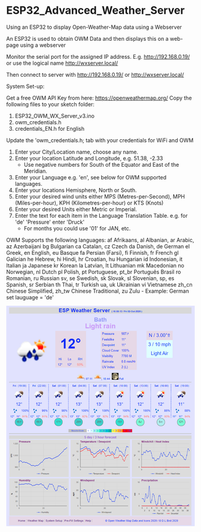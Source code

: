 # ESP32_Advanced_Weather_Server
Using an ESP32 to display Open-Weather-Map data using a Webserver

An ESP32 is used to obtain OWM Data and then displays this on a web-page using a webserver

Monitor the serial port for the assigned IP address. E.g. http://192.168.0.19/ or use the logical name  http://wxserver.local/

Then connect to server with http://192.168.0.19/ or http://wxserver.local/

System Set-up:

Get a free OWM API Key from here: https://openweathermap.org/
Copy the following files to your sketch folder:
1. ESP32_OWM_WX_Server_v3.ino
2. owm_credentials.h
3. credentials_EN.h for English

Update the 'owm_credentials.h; tab with your credentials for WiFi and OWM

1. Enter your City/Location name, choose any name.
2. Enter your location Latitude and Longitude, e.g. 51.38, -2.33
   - Use negative numbers for South of the Equator and East of the Meridian.
3. Enter your Language e.g. 'en', see below for OWM supported languages.
4. Enter your locations Hemisphere, North or South.
5. Enter your desired wind units either MPS (Metres-per-Second), MPH (Miles-per-hour), KPH (Kilometres-per-hour) or KTS (Knots)
6. Enter your desired Units either Metric or Imperial.
7. Enter the text for each item in the Language Translation Table. e.g. for 'de' 'Pressure' enter 'Druck'
    - For months you could use '01' for JAN, etc.
    
OWM Supports the following languages:
af Afrikaans, al Albanian, ar Arabic, az Azerbaijani
bg Bulgarian
ca Catalan, cz Czech
da Danish, de German
el Greek, en English, eu Basque
fa Persian (Farsi), fi Finnish, fr French
gl Galician
he Hebrew, hi Hindi, hr Croatian, hu Hungarian
id Indonesian, it Italian
ja Japanese
kr Korean
la Latvian, lt Lithuanian
mk Macedonian
no Norwegian, nl Dutch
pl Polish, pt Portuguese, pt_br Português Brasil
ro Romanian, ru Russian
sv, se Swedish, sk Slovak, sl Slovenian, sp, es Spanish, sr Serbian
th Thai, tr Turkish
ua, uk Ukrainian
vi Vietnamese
zh_cn Chinese Simplified, zh_tw Chinese Traditional, zu Zulu
    - Example: German set lauguage = 'de'
    
 ![alt_text, width="200"](/WX_V2-1.jpg)
 
